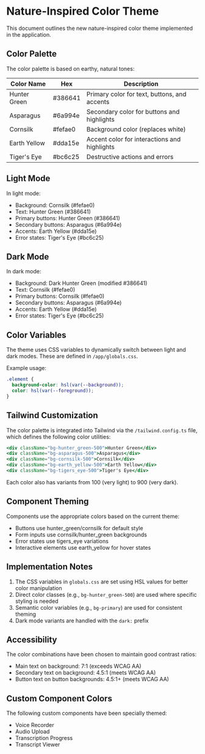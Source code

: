 # Nature-Inspired Color Theme

This document outlines the new nature-inspired color theme implemented in the application.

## Color Palette

The color palette is based on earthy, natural tones:

| Color Name     | Hex     | Description                                        |
|----------------|---------|---------------------------------------------------|
| Hunter Green   | #386641 | Primary color for text, buttons, and accents      |
| Asparagus      | #6a994e | Secondary color for buttons and highlights        |
| Cornsilk       | #fefae0 | Background color (replaces white)                 |
| Earth Yellow   | #dda15e | Accent color for interactions and highlights      |
| Tiger's Eye    | #bc6c25 | Destructive actions and errors                    |

## Light Mode

In light mode:
- Background: Cornsilk (#fefae0)
- Text: Hunter Green (#386641)
- Primary buttons: Hunter Green (#386641)
- Secondary buttons: Asparagus (#6a994e)
- Accents: Earth Yellow (#dda15e)
- Error states: Tiger's Eye (#bc6c25)

## Dark Mode

In dark mode:
- Background: Dark Hunter Green (modified #386641)
- Text: Cornsilk (#fefae0)
- Primary buttons: Cornsilk (#fefae0)
- Secondary buttons: Asparagus (#6a994e)
- Accents: Earth Yellow (#dda15e)
- Error states: Tiger's Eye (#bc6c25)

## Color Variables

The theme uses CSS variables to dynamically switch between light and dark modes. These are defined in `/app/globals.css`.

Example usage:
```css
.element {
  background-color: hsl(var(--background));
  color: hsl(var(--foreground));
}
```

## Tailwind Customization

The color palette is integrated into Tailwind via the `/tailwind.config.ts` file, which defines the following color utilities:

```jsx
<div className="bg-hunter_green-500">Hunter Green</div>
<div className="bg-asparagus-500">Asparagus</div>
<div className="bg-cornsilk-500">Cornsilk</div>
<div className="bg-earth_yellow-500">Earth Yellow</div>
<div className="bg-tigers_eye-500">Tiger's Eye</div>
```

Each color also has variants from 100 (very light) to 900 (very dark).

## Component Theming

Components use the appropriate colors based on the current theme:

- Buttons use hunter_green/cornsilk for default style
- Form inputs use cornsilk/hunter_green backgrounds
- Error states use tigers_eye variations
- Interactive elements use earth_yellow for hover states

## Implementation Notes

1. The CSS variables in `globals.css` are set using HSL values for better color manipulation
2. Direct color classes (e.g., `bg-hunter_green-500`) are used where specific styling is needed
3. Semantic color variables (e.g., `bg-primary`) are used for consistent theming
4. Dark mode variants are handled with the `dark:` prefix

## Accessibility

The color combinations have been chosen to maintain good contrast ratios:
- Main text on background: 7:1 (exceeds WCAG AA)
- Secondary text on background: 4.5:1 (meets WCAG AA)
- Button text on button backgrounds: 4.5:1+ (meets WCAG AA)

## Custom Component Colors

The following custom components have been specially themed:
- Voice Recorder
- Audio Upload
- Transcription Progress
- Transcript Viewer
